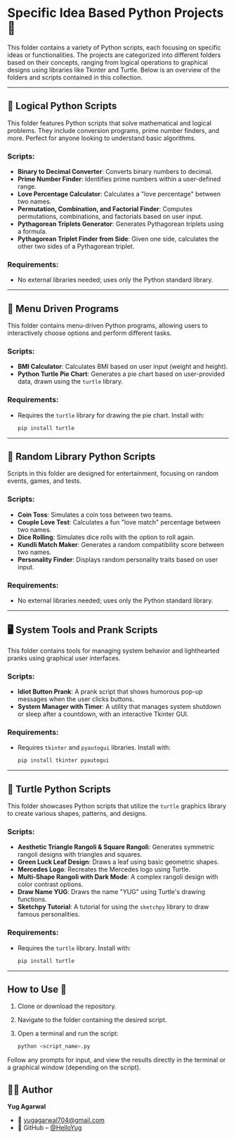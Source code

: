 # Specific Idea Based Python Projects 📂

This folder contains a variety of Python scripts, each focusing on specific ideas or functionalities. The projects are categorized into different folders based on their concepts, ranging from logical operations to graphical designs using libraries like Tkinter and Turtle. Below is an overview of the folders and scripts contained in this collection.

---

## 🧠 **Logical Python Scripts**

This folder features Python scripts that solve mathematical and logical problems. They include conversion programs, prime number finders, and more. Perfect for anyone looking to understand basic algorithms.

### Scripts:

* **Binary to Decimal Converter**: Converts binary numbers to decimal.
* **Prime Number Finder**: Identifies prime numbers within a user-defined range.
* **Love Percentage Calculator**: Calculates a "love percentage" between two names.
* **Permutation, Combination, and Factorial Finder**: Computes permutations, combinations, and factorials based on user input.
* **Pythagorean Triplets Generator**: Generates Pythagorean triplets using a formula.
* **Pythagorean Triplet Finder from Side**: Given one side, calculates the other two sides of a Pythagorean triplet.

### Requirements:

* No external libraries needed; uses only the Python standard library.

---

## 📜 **Menu Driven Programs**

This folder contains menu-driven Python programs, allowing users to interactively choose options and perform different tasks.

### Scripts:

* **BMI Calculator**: Calculates BMI based on user input (weight and height).
* **Python Turtle Pie Chart**: Generates a pie chart based on user-provided data, drawn using the `turtle` library.

### Requirements:

* Requires the `turtle` library for drawing the pie chart. Install with:

  ```bash
  pip install turtle
  ```

---

## 🎲 **Random Library Python Scripts**

Scripts in this folder are designed for entertainment, focusing on random events, games, and tests.

### Scripts:

* **Coin Toss**: Simulates a coin toss between two teams.
* **Couple Love Test**: Calculates a fun "love match" percentage between two names.
* **Dice Rolling**: Simulates dice rolls with the option to roll again.
* **Kundli Match Maker**: Generates a random compatibility score between two names.
* **Personality Finder**: Displays random personality traits based on user input.

### Requirements:

* No external libraries needed; uses only the Python standard library.

---

## 🖥️ **System Tools and Prank Scripts**

This folder contains tools for managing system behavior and lighthearted pranks using graphical user interfaces.

### Scripts:

* **Idiot Button Prank**: A prank script that shows humorous pop-up messages when the user clicks buttons.
* **System Manager with Timer**: A utility that manages system shutdown or sleep after a countdown, with an interactive Tkinter GUI.

### Requirements:

* Requires `tkinter` and `pyautogui` libraries. Install with:

  ```bash
  pip install tkinter pyautogui
  ```

---

## 🐢 **Turtle Python Scripts**

This folder showcases Python scripts that utilize the `turtle` graphics library to create various shapes, patterns, and designs.

### Scripts:

* **Aesthetic Triangle Rangoli & Square Rangoli**: Generates symmetric rangoli designs with triangles and squares.
* **Green Luck Leaf Design**: Draws a leaf using basic geometric shapes.
* **Mercedes Logo**: Recreates the Mercedes logo using Turtle.
* **Multi-Shape Rangoli with Dark Mode**: A complex rangoli design with color contrast options.
* **Draw Name YUG**: Draws the name "YUG" using Turtle's drawing functions.
* **Sketchpy Tutorial**: A tutorial for using the `sketchpy` library to draw famous personalities.

### Requirements:

* Requires the `turtle` library. Install with:

  ```bash
  pip install turtle
  ```

---

## How to Use 🚀

1. Clone or download the repository.
2. Navigate to the folder containing the desired script.
3. Open a terminal and run the script:

   ```bash
   python <script_name>.py
   ```

Follow any prompts for input, and view the results directly in the terminal or a graphical window (depending on the script).

## 👨‍💻 Author

**Yug Agarwal**

* 📧 [yugagarwal704@gmail.com](mailto:yugagarwal704@gmail.com)
* 🔗 GitHub – [@HelloYug](https://github.com/HelloYug)